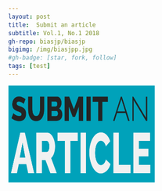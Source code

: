 ```yaml
---
layout: post
title:  Submit an article
subtitle: Vol.1, No.1 2018
gh-repo: biasjp/biasjp
bigimg: /img/biasjpp.jpg
#gh-badge: [star, fork, follow]
tags: [test]
---
```


<a href="https://www.manuscriptlink.com/journals/biasjp"><img border="0" alt="Submit" src="/img/submit.png" width="300" height="200">

